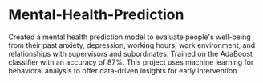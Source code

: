 # Mental-Health-Prediction

Created a mental health prediction model to evaluate people's well-being from their past anxiety, depression, working hours, 
work environment, and relationships with supervisors and subordinates. Trained on the AdaBoost classifier with an 
accuracy of 87%. This project uses machine learning for behavioral analysis to offer data-driven insights for early 
intervention. 
